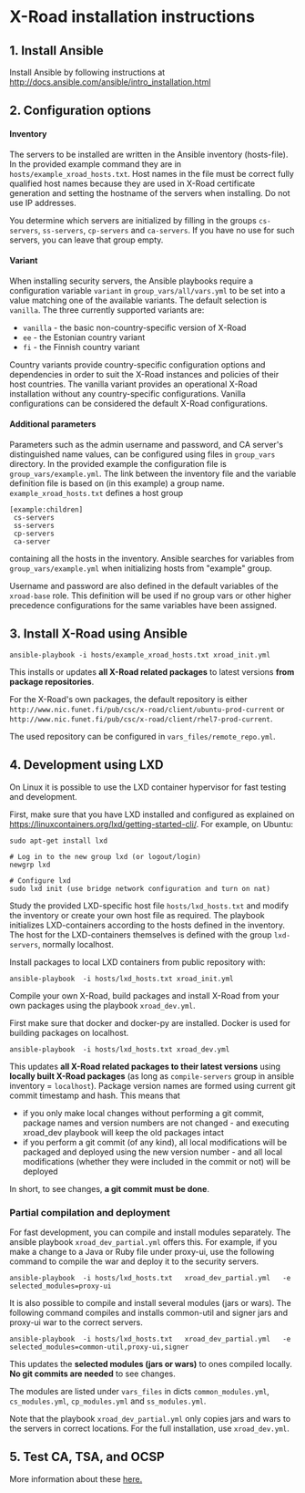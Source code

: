 # X-Road installation instructions

## 1. Install Ansible

Install Ansible by following instructions at http://docs.ansible.com/ansible/intro_installation.html

## 2. Configuration options

#### Inventory

The servers to be installed are written in the Ansible inventory (hosts-file). 
In the provided example command they are in `hosts/example_xroad_hosts.txt`. 
Host names in the file must be correct fully qualified host names because they are used 
in X-Road certificate generation and setting the hostname of the servers when installing. 
Do not use IP addresses.

You determine which servers are initialized by filling in the groups 
`cs-servers`, `ss-servers`, `cp-servers` and `ca-servers`. If you have no use for such servers,
you can leave that group empty.

#### Variant

When installing security servers, the Ansible playbooks require a configuration variable `variant` in `group_vars/all/vars.yml` 
to be set into a value matching one of the available variants. The default selection is `vanilla`. The three currently supported variants are:
- `vanilla` - the basic non-country-specific version of X-Road
- `ee` - the Estonian country variant
- `fi` - the Finnish country variant

Country variants provide country-specific configuration options and dependencies in order to suit the X-Road instances and policies of their host countries. 
The vanilla variant provides an operational X-Road installation without any country-specific configurations. Vanilla configurations can be considered the default X-Road configurations.  

#### Additional parameters

Parameters such as the admin username and password, and CA server's distinguished name values, 
can be configured using files in `group_vars` directory. 
In the provided example the configuration file is `group_vars/example.yml`. 
The link between the inventory file and the variable definition file is based on (in this example) a group name. 
`example_xroad_hosts.txt` defines a host group
```
[example:children]
 cs-servers
 ss-servers
 cp-servers
 ca-server
```
containing all the hosts in the inventory. 
Ansible searches for variables from `group_vars/example.yml` when initializing hosts from "example" group.

Username and password are also defined in the default variables of the `xroad-base` role. This definition will be used
if no group vars or other higher precedence configurations for the same variables have been assigned.
 
## 3. Install X-Road using Ansible

```
ansible-playbook -i hosts/example_xroad_hosts.txt xroad_init.yml
```

This installs or updates **all X-Road related packages** to latest versions **from package repositories**. 

For the X-Road's own packages, the default repository is either
`http://www.nic.funet.fi/pub/csc/x-road/client/ubuntu-prod-current` 
or 
`http://www.nic.funet.fi/pub/csc/x-road/client/rhel7-prod-current`.

The used repository can be configured in `vars_files/remote_repo.yml`.


## 4. Development using LXD

On Linux it is possible to use the LXD container hypervisor for fast testing and development.

First, make sure that you have LXD installed and configured as explained on https://linuxcontainers.org/lxd/getting-started-cli/. For example, on Ubuntu:

```
sudo apt-get install lxd

# Log in to the new group lxd (or logout/login)
newgrp lxd

# Configure lxd
sudo lxd init (use bridge network configuration and turn on nat)
```
Study the provided LXD-specific host file `hosts/lxd_hosts.txt` and modify the inventory or create your own host file as required.
The playbook initializes LXD-containers according to the hosts defined in the inventory. The host for the LXD-containers themselves is
defined with the group `lxd-servers`, normally localhost.

Install packages to local LXD containers from public repository with:

```
ansible-playbook  -i hosts/lxd_hosts.txt xroad_init.yml
```

Compile your own X-Road, build packages and install X-Road from your own packages using the playbook `xroad_dev.yml`.

First make sure that docker and docker-py are installed. Docker is used for building packages on localhost.

```
ansible-playbook  -i hosts/lxd_hosts.txt xroad_dev.yml
```

This updates **all X-Road related packages to their latest versions** using **locally built X-Road packages** (as long as `compile-servers` group in ansible inventory = `localhost`). 
Package version names are formed using current git commit timestamp and hash. This means that

* if you only make local changes without performing a git commit, package names and version numbers are
not changed - and executing xroad_dev playbook will keep the old packages intact 
* if you perform a git commit (of any kind), all local modifications will be packaged and deployed 
using the new version number - and all local modifications (whether they were included in the commit or not)
will be deployed

In short, to see changes, **a git commit must be done**.
 
### Partial compilation and deployment

For fast development, you can compile and install modules separately. The ansible playbook `xroad_dev_partial.yml` offers this. For example, if you make a change to a Java or Ruby file under proxy-ui, use the following command to compile the war and deploy it to the security servers.
```
ansible-playbook  -i hosts/lxd_hosts.txt   xroad_dev_partial.yml   -e selected_modules=proxy-ui
```

It is also possible to compile and install several modules (jars or wars). The following command compiles and installs common-util and signer jars and proxy-ui war to the correct servers.
```
ansible-playbook  -i hosts/lxd_hosts.txt   xroad_dev_partial.yml   -e selected_modules=common-util,proxy-ui,signer
```

This updates the **selected modules (jars or wars)** to ones compiled locally. 
**No git commits are needed** to see changes.

The modules are listed under `vars_files` in dicts `common_modules.yml`, `cs_modules.yml`, `cp_modules.yml` and `ss_modules.yml`.

Note that the playbook `xroad_dev_partial.yml` only copies jars and wars to the servers in correct locations. For the full installation, use `xroad_dev.yml`.

## 5. Test CA, TSA, and OCSP

More information about these [here.](TESTCA.md)
